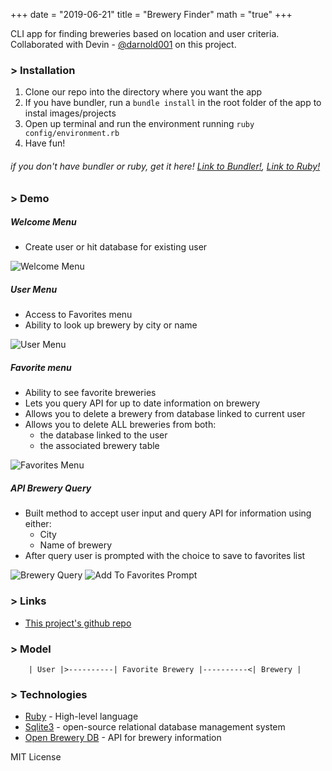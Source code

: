 +++
date = "2019-06-21"
title = "Brewery Finder"
math = "true"
+++

CLI app for finding breweries based on location and user criteria. Collaborated with Devin - [@darnold001](https://github.com/darnold001) on this project.

### > Installation

1. Clone our repo into the directory where you want the app
2. If you have bundler, run a ```bundle install``` in the root folder of the app to instal images/projects
3. Open up terminal and run the environment running ```ruby config/environment.rb```
4. Have fun!

###### if you don't have bundler or ruby, get it here! [Link to Bundler!](https://bundler.io/), [Link to Ruby!](https://www.ruby-lang.org/en/downloads/)

### > Demo

##### Welcome Menu
* Create user or hit database for existing user


![Welcome Menu](/images/projects/welcome_menu.png)

##### User Menu
* Access to Favorites menu
* Ability to look up brewery by city or name


![User Menu](/images/projects/user_menu.png)

##### Favorite menu
* Ability to see favorite breweries
* Lets you query API for up to date information on brewery
* Allows you to delete a brewery from database linked to current user
* Allows you to delete ALL breweries from both:
    * the database linked to the user
    * the associated brewery table


![Favorites Menu](/images/projects/favorites_menu.png)

##### API Brewery Query
* Built method to accept user input and query API for information using either:
    * City
    * Name of brewery
* After query user is prompted with the choice to save to favorites list


![Brewery Query](/images/projects/API_brewery_query.png)
![Add To Favorites Prompt](/images/projects/add_to_favorites.png)


### > Links

- [This project's github repo](https://github.com/rj-ortega/brewery-finder)

### > Model

```
    | User |>----------| Favorite Brewery |----------<| Brewery |
```

### > Technologies

- [Ruby](https://www.ruby-lang.org/en/) - High-level language
- [Sqlite3](https://www.sqlite.org/index.html) - open-source relational database management system
- [Open Brewery DB](https://www.openbrewerydb.org) - API for brewery information

MIT License